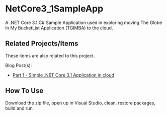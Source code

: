 # NetCore3_1SampleApp
A .NET Core 3.1 C# Sample Application used in exploring moving The Globe In My BucketList Application (TGIMBA) to the cloud.

## Related Projects/Items

These items are also related to this project. 

Blog Post(s):
<ul>
	<li><a href="https://erichelin.wordpress.com/2020/10/05/tgimba-going-aws-native-part-1-simple-net-core-3-1-app-running-in-aws-cloud/">Part 1 - Simple .NET Core 3.1 Application in cloud</a></li>
</ul>

## How To Use
Download the zip file, open up in Visual Studio, clean, restore packages, build and run.
